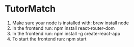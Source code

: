 # TutorMatch
1. Make sure your node is installed with: brew install node
2. In the frontend run: npm install react-router-dom
3. In the frontend run: npm install -g create-react-app
4. To start the frontend run: npm start